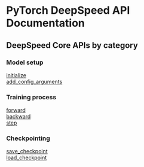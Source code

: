 # PyTorch DeepSpeed API Documentation

## DeepSpeed Core APIs by category

### Model setup

[initialize](../htmlfiles/api/full/index.html#deepspeed.initialize)<br />
[add\_config\_arguments](../htmlfiles/api/full/index.html#deepspeed.add_config_arguments)<br />

### Training process

[forward](../htmlfiles/api/full/pt/deepspeed_light.html#deepspeed.pt.deepspeed_light.DeepSpeedLight.forward)<br />
[backward](../htmlfiles/api/full/pt/deepspeed_light.html#deepspeed.pt.deepspeed_light.DeepSpeedLight.backward)<br />
[step](../htmlfiles/api/full/pt/deepspeed_light.html#deepspeed.pt.deepspeed_light.DeepSpeedLight.step)<br />

### Checkpointing

[save\_checkpoint](../htmlfiles/api/full/pt/deepspeed_light.html#deepspeed.pt.deepspeed_light.DeepSpeedLight.save_checkpoint)<br />
[load\_checkpoint](../htmlfiles/api/full/pt/deepspeed_light.html#deepspeed.pt.deepspeed_light.DeepSpeedLight.load_checkpoint)<br />
